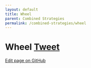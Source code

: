 ```yaml
---
layout: default
title: Wheel
parent: Combined Strategies
permalink: /combined-strategies/wheel
---
```

# Wheel <a href="https://twitter.com/share?ref_src=twsrc%5Etfw" class="twitter-share-button" data-text="Quick reference guide for Wheel Option Strategy #optionstrategy via #optionnotes" data-url="http://optionnotes.com/combined-strategies/wheel" data-related="" data-show-count="false">Tweet</a><script async src="https://platform.twitter.com/widgets.js" charset="utf-8"></script>


<a href="https://github.com/navdeepsekhon/options/blob/master/combined-strategies/wheel.md">Edit page on GitHub</a>